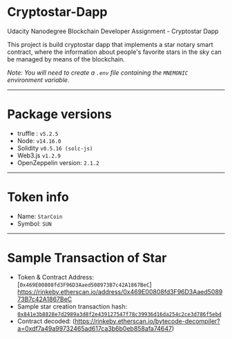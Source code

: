 # Cryptostar-Dapp
 Udacity Nanodegree Blockchain Developer Assignment - Cryptostar Dapp

 This project is build cryptostar dapp that implements a star notary smart contract, where the information about people's favorite stars in the sky can be managed by means of the blockchain.

_Note: You will need to create a `.env` file containing the `MNEMONIC` environment variable._

---

# Package versions
* truffle : `v5.2.5`
* Node: `v14.16.0`
* Solidity `v0.5.16 (solc-js)`
* Web3.js `v1.2.9`
* OpenZeppelin version: `2.1.2`

---

# Token info
* Name: `StarCoin`
* Symbol: `SUN`

---
# Sample Transaction of Star 
* Token & Contract Address: [`0x469E00808fd3F96D3Aaed508973B7c42A1867BeC`] https://rinkeby.etherscan.io/address/0x469E00808fd3F96D3Aaed508973B7c42A1867BeC
* Sample star creation transaction hash: [`0x841e3b8828e7d2989a3d8f2e439127547f78c39936d16da254c2ce3d786f5ebd`](https://rinkeby.etherscan.io/tx/0x841e3b8828e7d2989a3d8f2e439127547f78c39936d16da254c2ce3d786f5ebd)
* Contract decoded: (https://rinkeby.etherscan.io/bytecode-decompiler?a=0xdf7a49a99732465ad617ca3b6b0eb858afa74647)